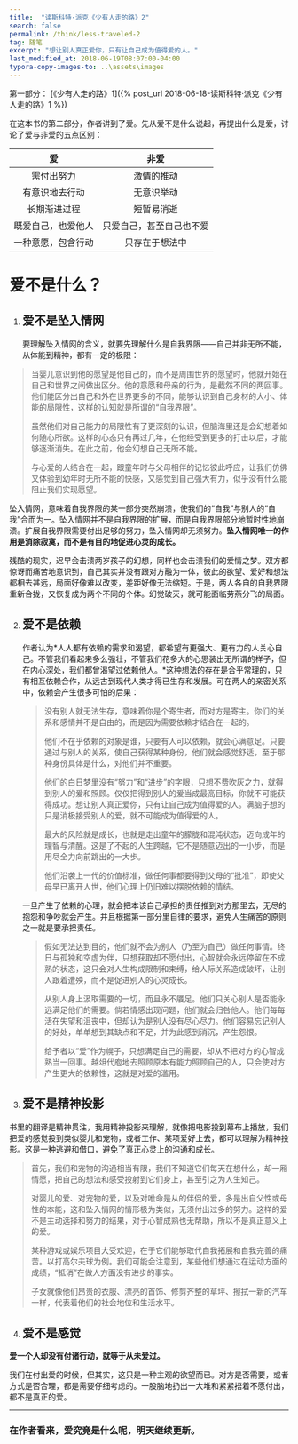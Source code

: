 ```yaml
---
title:  "读斯科特·派克《少有人走的路》2"
search: false
permalink: /think/less-traveled-2
tag: 随笔
excerpt: "想让别人真正爱你，只有让自己成为值得爱的人。"
last_modified_at: 2018-06-19T08:07:00-04:00
typora-copy-images-to: ..\assets\images
---
```


第一部分： [《少有人走的路》1]({% post_url  2018-06-18-读斯科特·派克《少有人走的路》1 %})

在这本书的第二部分，作者讲到了爱。先从爱不是什么说起，再提出什么是爱，讨论了爱与非爱的五点区别：

|         爱         |           非爱           |
| :----------------: | :----------------------: |
|     需付出努力     |        激情的推动        |
|   有意识地去行动   |        无意识举动        |
|    长期渐进过程    |        短暂易消逝        |
| 既爱自己，也爱他人 | 只爱自己，甚至自己也不爱 |
| 一种意愿，包含行动 |      只存在于想法中      |

# 爱不是什么？

1. ## 爱不是坠入情网

   要理解坠入情网的含义，就要先理解什么是自我界限——自己并非无所不能，从体能到精神，都有一定的极限：

> 当婴儿意识到他的愿望是他自己的，而不是周围世界的愿望时，他就开始在自己和世界之间做出区分。他的意愿和母亲的行为，是截然不同的两回事。他们能区分出自己和外在世界更多的不同，能够认识到自己身材的大小、体能的局限性，这样的认知就是所谓的“自我界限”。
>
> 虽然他们对自己能力的局限性有了更深刻的认识，但脑海里还是会幻想着如何随心所欲。这样的心态只有再过几年，在他经受到更多的打击以后，才能够逐渐消失。在此之前，他会幻想自己无所不能。
>
> 与心爱的人结合在一起，跟童年时与父母相伴的记忆彼此呼应，让我们仿佛又体验到幼年时无所不能的快感，又感觉到自己强大有力，似乎没有什么能阻止我们实现愿望。

坠入情网，意味着自我界限的某一部分突然崩溃，使我们的“自我”与别人的“自我”合而为一。坠入情网并不是自我界限的扩展，而是自我界限部分地暂时性地崩溃。扩展自我界限需要付出足够的努力，坠入情网却无须努力。**坠入情网唯一的作用是消除寂寞，而不是有目的地促进心灵的成长。**

残酷的现实，迟早会击溃两岁孩子的幻想，同样也会击溃我们的爱情之梦。双方都惊讶而痛苦地意识到，自己其实并没有跟对方融为一体，彼此的欲望、爱好和想法都相去甚远，局面好像难以改变，差距好像无法缩短。于是，两人各自的自我界限重新合拢，又恢复成为两个不同的个体。幻觉破灭，就可能面临劳燕分飞的局面。

2. ## 爱不是依赖

   作者认为*人人都有依赖的需求和渴望，都希望有更强大、更有力的人关心自己。不管我们看起来多么强壮，不管我们花多大的心思装出无所谓的样子，但在内心深处，我们都曾渴望过依赖他人。*这种想法的存在是合乎常理的，只有相互依赖合作，从远古到现代人类才得已生存和发展。可在两人的亲密关系中，依赖会产生很多可怕的后果：

   > 没有别人就无法生存，意味着你是个寄生者，而对方是寄主。你们的关系和感情并不是自由的，而是因为需要依赖才结合在一起的。
   >
   > 
   >
   > 他们不在乎依赖的对象是谁，只要有人可以依赖，就会心满意足。只要通过与别人的关系，使自己获得某种身份，他们就会感觉舒适，至于那种身份具体是什么，对他们并不重要。
   >
   > 
   >
   > 他们的白日梦里没有“努力”和“进步”的字眼，只想不费吹灰之力，就得到别人的爱和照顾。仅仅把得到别人的爱当成最高目标，你就不可能获得成功。想让别人真正爱你，只有让自己成为值得爱的人。满脑子想的只是消极接受别人的爱，就不可能成为值得爱的人。
   >
   > 
   >
   > 最大的风险就是成长，也就是走出童年的朦胧和混沌状态，迈向成年的理智与清醒。这是了不起的人生跨越，它不是随意迈出的一小步，而是用尽全力向前跳出的一大步。
   >
   > 
   >
   > 他们沿袭上一代的价值标准，做任何事都要得到父母的“批准”，即使父母早已离开人世，他们心理上仍旧难以摆脱依赖的情结。

   

   一旦产生了依赖的心理，就会把本该自己承担的责任推到对方那里去，无尽的抱怨和争吵就会产生。并且根据第一部分里自律的要求，避免人生痛苦的原则之一就是要承担责任。

   > 假如无法达到目的，他们就不会为别人（乃至为自己）做任何事情。终日与孤独和空虚为伴，只想获取却不愿付出，心智就会永远停留在不成熟的状态，这只会对人生构成限制和束缚，给人际关系造成破坏，让别人跟着遭殃，而不是促进别人的心灵成长。
   >
   > 
   >
   > 从别人身上汲取需要的一切，而且永不餍足。他们只关心别人是否能永远满足他们的需要。倘若情感出现问题，他们就会归咎他人。他们每每活在失望和沮丧中，但却认为是别人没有尽心尽力。他们容易忘记别人的好处，单单想到其缺点和不足，并为此感到消沉，产生怨恨。
   >
   > 
   >
   > 给予者以“爱”作为幌子，只想满足自己的需要，却从不把对方的心智成熟当一回事。越俎代庖地去照顾原本有能力照顾自己的人，只会使对方产生更大的依赖性，这就是对爱的滥用。

3. ## 爱不是精神投影

书里的翻译是精神贯注，我用精神投影来理解，就像把电影投到幕布上播放，我们把爱的感觉投到类似婴儿和宠物，或者工作、某项爱好上去，都可以理解为精神投影。这是一种逃避和借口，避免了真正心灵上的沟通和成长。

> 首先，我们和宠物的沟通相当有限，我们不知道它们每天在想什么，却一厢情愿，把自己的想法和感受投射到它们身上，甚至引之为人生知己。
>
> 对婴儿的爱、对宠物的爱，以及对唯命是从的伴侣的爱，多是出自父性或母性的本能，这和坠入情网的情形极为类似，无须付出过多的努力。这样的爱不是主动选择和努力的结果，对于心智成熟也无帮助，所以不是真正意义上的爱。
>
> 某种游戏或娱乐项目大受欢迎，在于它们能够取代自我拓展和自我完善的痛苦。以打高尔夫球为例。我们可能会注意到，某些他们想通过在运动方面的成绩，“抵消”在做人方面没有进步的事实。
>
> 子女就像他们昂贵的衣服、漂亮的首饰、修剪齐整的草坪、擦拭一新的汽车一样，代表着他们的社会地位和生活水平。

4. ## 爱不是感觉

**爱一个人却没有付诸行动，就等于从未爱过。**

我们在付出爱的时候，但其实，这只是一种主观的欲望而已。对方是否需要，或者方式是否合理，都是需要仔细考虑的。一股脑地扔出一大堆和紧紧捂着不愿付出，都不是真正的爱。

----



### 在作者看来，爱究竟是什么呢，明天继续更新。



